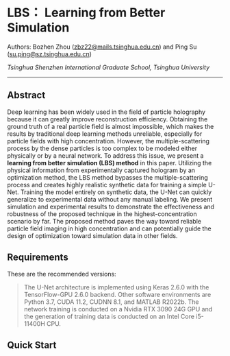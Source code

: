 # LBS： Learning from Better Simulation

Authors: Bozhen Zhou (zbz22@mails.tsinghua.edu.cn) and Ping Su (su.ping@sz.tsinghua.edu.cn)

*Tsinghua Shenzhen International Graduate School, Tsinghua University*

---

## Abstract

Deep learning has been widely used in the field of particle holography because it can greatly improve reconstruction efficiency. Obtaining the ground truth of a real particle field is almost impossible, which makes the results by traditional deep learning methods unreliable, especially for particle fields with high concentration. However, the multiple-scattering process by the dense particles is too complex to be modeled either physically or by a neural network. To address this issue, we present a **learning from better simulation (LBS) method** in this paper. Utilizing the physical information from experimentally captured hologram by an optimization method, the LBS method bypasses the multiple-scattering process and creates highly realistic synthetic data for training a simple U-Net. Training the model entirely on synthetic data, the U-Net can quickly generalize to experimental data without any manual labeling. We present simulation and experimental results to demonstrate the effectiveness and robustness of the proposed technique in the highest-concentration scenario by far. The proposed method paves the way toward reliable particle field imaging in high concentration and can potentially guide the design of optimization toward simulation data in other fields.

## Requirements

These are the recommended versions:

> The U-Net architecture is implemented using Keras 2.6.0 with the TensorFlow-GPU 2.6.0 backend. Other software environments are Python 3.7, CUDA 11.2, CUDNN 8.1, and MATLAB R2022b. The network training is conducted on a Nvidia RTX 3090 24G GPU and the generation of training data is conducted on an Intel Core i5-11400H CPU.

## Quick Start



